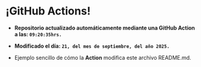 # ¡GitHub Actions!
* **Repositorio actualizado automáticamente mediante una GitHub Action a las: `09:20:35hrs.`**
* **Modificado el día: `21, del mes de septiembre, del año 2025.`**

* Ejemplo sencillo de cómo la **Action** modifica este archivo README.md.
